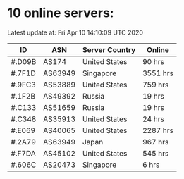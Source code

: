# 10 online servers:

Latest update at: Fri Apr 10 14:10:09 UTC 2020

| ID | ASN | Server Country | Online |
| -- | --- | -------------- | ------ |
| #.D09B | AS174 | United States | 90 hrs |
| #.7F1D | AS63949 | Singapore | 3551 hrs |
| #.9FC3 | AS53889 | United States | 759 hrs |
| #.1F2B | AS49392 | Russia | 19 hrs |
| #.C133 | AS51659 | Russia | 19 hrs |
| #.C348 | AS35913 | United States | 24 hrs |
| #.E069 | AS40065 | United States | 2287 hrs |
| #.2A79 | AS63949 | Japan | 967 hrs |
| #.F7DA | AS45102 | United States | 545 hrs |
| #.606C | AS20473 | Singapore | 6 hrs |

